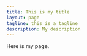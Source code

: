 ```yaml
---
title: This is my title
layout: page
tagline: this is a tagline
description: My description
---
```


Here is my page.
